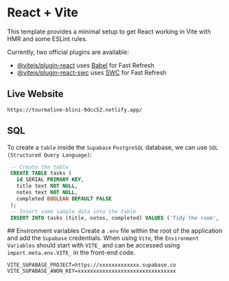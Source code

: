 # React + Vite

This template provides a minimal setup to get React working in Vite with HMR and some ESLint rules.

Currently, two official plugins are available:

- [@vitejs/plugin-react](https://github.com/vitejs/vite-plugin-react/blob/main/packages/plugin-react/README.md) uses [Babel](https://babeljs.io/) for Fast Refresh
- [@vitejs/plugin-react-swc](https://github.com/vitejs/vite-plugin-react-swc) uses [SWC](https://swc.rs/) for Fast Refresh

## Live Website
`https://tourmaline-blini-9dcc52.netlify.app/`

## SQL
To create a `table` inside the `Supabase` `PostgreSQL` database, we can use `SQL (Structured Query Language)`:

```sql
 -- Create the table
 CREATE TABLE tasks (
   id SERIAL PRIMARY KEY,
   title text NOT NULL,
   notes text NOT NULL,
   completed BOOLEAN DEFAULT FALSE
 );
 -- Insert some sample data into the table
 INSERT INTO tasks (title, notes, completed) VALUES ('Tidy the room', 'Tidy the room so it can be nice and organised.', FALSE);
```

## Environment variables
Create a `.env` file within the root of the application and add the `Supabase` credentials. When using `Vite`, the `Environment Variables` should start with `VITE_` and can be accessed using `import.meta.env.VITE_` in the front-end code.

```
VITE_SUPABASE_PROJECT=https://xxxxxxxxxxxxx.supabase.co
VITE_SUPABASE_ANON_KEY=xxxxxxxxxxxxxxxxxxxxxxxxxxxxxxxx
```
